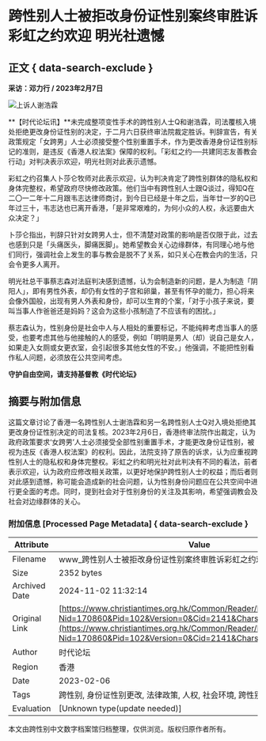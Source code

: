 # 跨性别人士被拒改身份证性别案终审胜诉 彩虹之约欢迎 明光社遗憾

## 正文 { data-search-exclude }


**采访：邓力行 / 2023年2月7日**

![上诉人谢浩霖](https://example.com/News/170860/tse.jpg)

**【时代论坛讯】**未完成整项变性手术的跨性别人士Q和谢浩霖，司法覆核入境处拒绝更改身份证性别的决定，于二月六日获终审法院裁定胜诉。判辞宣告，有关政策规定「女跨男」人士必须接受整个性别重置手术，作为更改香港身份证性别标记的准则，是违反《香港人权法案》保障的权利。「彩虹之约──共建同志友善教会行动」对判决表示欢迎，明光社则对此表示遗憾。

彩虹之约召集人卜莎仑牧师对此表示欢迎，认为判决肯定了跨性别群体的隐私权和身体完整权，希望政府尽快修改政策。他们当中有跨性别人士跟Q谈过，得知Q在二〇一二年十二月跟韦志达律师商讨，到今日已经是十年之后，当年廿一岁的Q已年过三十，韦志达也已离开香港，「是非常艰难的，为何小众的人权，永远要由大众决定？」

卜莎仑指出，判辞只针对女跨男人士，但不清楚对政策的影响是否仅限于此，过去也感到只是「头痛医头，脚痛医脚」。她希望教会关心边缘群体，有同理心地与他们同行，强调社会上发生的事与教会是脱不了关系，如只关心在教会内的生活，只会令更多人离开。

明光社总干事蔡志森对法庭判决感到遗憾，认为会制造新的问题，是人为制造「阴阳人」，即有男性外表，却仍有女性的子宫和卵巢，甚至有怀孕的能力，担心将来会像外国般，出现有男人外表和身份，却可以生育的个案，「对于小孩子来说，要叫当事人作爸爸还是妈妈？这会为这些小孩制造了不应该有的困扰。」

蔡志森认为，性别身份是社会中人与人相处的重要标记，不能纯粹考虑当事人的感受，也要考虑其他与他接触的人的感受，例如「明明是男人（却）说自己是女人，如果走入女厕或女更衣室，会引起很多其他女性的不安。」他强调，不能把性别看作私人问题，必须放在公共空间考虑。

****守护自由空间，请支持基督教《时代论坛》****

## 摘要与附加信息

<!-- tcd_abstract -->
这篇文章讨论了香港一名跨性别人士谢浩霖和另一名跨性别人士Q对入境处拒绝其更改身份证性别决定的司法复核。2023年2月6日，香港终审法院作出裁定，认为政府政策要求‘女跨男’人士必须接受全部性别重置手术，才能更改身份证性别，被视为违反《香港人权法案》的权利。因此，法院支持了原告的诉求，认为应重视跨性别人士的隐私权和身体完整权。彩虹之约和明光社对此判决有不同的看法，前者表示欢迎，认为政府应修改相关政策，以更好地保护跨性别人士的权益；而后者则对此感到遗憾，称可能会造成新的社会问题，认为性别身份问题应在公共空间中进行更全面的考虑。同时，提到社会对于性别身份的关注及其影响，希望强调教会及社会对边缘群体的关心。
<!-- tcd_abstract_end -->

### 附加信息 [Processed Page Metadata] { data-search-exclude }

| Attribute       | Value                                  |
|-----------------|----------------------------------------|
| Filename        | www_跨性别人士被拒改身份证性别案终审胜诉彩虹之约欢迎明光_.md                             |
| Size            | 2352 bytes                           |
| Archived Date   | 2024-11-02 11:32:14                             |
| Original Link   | [https://www.christiantimes.org.hk/Common/Reader/News/ShowNews.jsp?Nid=170860&Pid=102&Version=0&Cid=2141&Charset=gb2312](https://www.christiantimes.org.hk/Common/Reader/News/ShowNews.jsp?Nid=170860&Pid=102&Version=0&Cid=2141&Charset=gb2312)                       |
| Author          | 时代论坛                               |
| Region          | 香港                               |
| Date            | 2023-02-06                                 |
| Tags            | 跨性别, 身份证性别更改, 法律政策, 人权, 社会环境, 跨性别经历, 司法裁定                                 |
| Evaluation            | [Unknown type(update needed)]                                 |
<!-- tcd_table_end -->

本文由跨性别中文数字档案馆归档整理，仅供浏览。版权归原作者所有。
